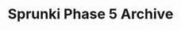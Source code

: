 ---
slug: sprunki-phase-5-archive-2005
title: Sprunki Phase 5 Archive
description: "Sprunki Phase 5 Archive is an exciting online game. Play for free directly in your browser!"
icon: /images/popular_mods/Sprunki Phase 5 Archive.png
url: https://wowtbc.net/sprunkin/phase5-archive/index.html
previewImage: /images/popular_mods/Sprunki Phase 5 Archive.png
type: popular mods

# SEO配置
seo:
  title: "Sprunki Phase 5 Archive - Play Free Online Game | Fun Browser Games"
  description: "Sprunki Phase 5 Archive - Play this fun online game for free in your browser. No download required!"
  ogImage: "/images/popular_mods/Sprunki Phase 5 Archive.png"
  keywords: "sprunki-phase-5-archive-2005, online game, browser game, free game, popular mods game, play online"

videoUrls:
  - https://www.youtube.com/embed/example1
  - https://www.youtube.com/embed/example2

whyPlay:
  title: "Why Play Sprunki Phase 5 Archive?"
  items:
    - "Immersive Gameplay: Sprunki Phase 5 Archive offers an engaging and immersive gaming experience that will keep you entertained for hours"
    - "Challenging Levels: Test your skills with increasingly difficult challenges and obstacles"
    - "Beautiful Graphics: Enjoy stunning visuals and smooth animations that bring the game world to life"
    - "Regular Updates: New content and features are added regularly to keep the game fresh and exciting"
    - "Free to Play: Experience all the fun without spending a penny"
    - "Community Features: Connect with other players, share strategies, and compete for high scores"
    - "Cross-Platform: Play on any device with a web browser, no downloads required"

features:
  title: "Key Features of Sprunki Phase 5 Archive"
  image: "/images/popular_mods/Sprunki Phase 5 Archive.png"
  items:
    - "Intuitive Controls: Easy to learn controls make Sprunki Phase 5 Archive accessible for players of all skill levels"
    - "Multiple Game Modes: Enjoy various gameplay options that provide different challenges and experiences"
    - "Character Customization: Personalize your gaming experience with unique characters and items"
    - "Achievement System: Complete special tasks to earn rewards and recognition"
    - "Leaderboards: Compete with players worldwide and see who can achieve the highest scores"

characteristics:
  title: "Game Characteristics"
  image: "/images/popular_mods/Sprunki Phase 5 Archive.png"
  items:
    - "Genre: Popular mods game with elements of strategy and skill"
    - "Difficulty: Suitable for both casual gamers and those seeking a challenge"
    - "Play Time: Quick sessions or extended gameplay, depending on your preference"
    - "Art Style: Vibrant and engaging visuals that enhance the gaming experience"
    - "Sound Design: Immersive audio that complements the gameplay perfectly"

info: "Sprunki Phase 5 Archive is an exciting online game that offers players a unique and engaging gaming experience. With its intuitive controls, stunning visuals, and challenging gameplay, Sprunki Phase 5 Archive provides hours of entertainment for players of all ages and skill levels. Whether you're looking for a quick gaming session during a break or an extended play session, Sprunki Phase 5 Archive delivers an immersive experience that will keep you coming back for more. The game features multiple levels of increasing difficulty, ensuring that players are constantly challenged as they progress. With regular updates adding new content and features, Sprunki Phase 5 Archive remains fresh and exciting, providing endless entertainment options for its growing community of players."

howToPlayIntro: "Welcome to Sprunki Phase 5 Archive! This guide will walk you through the basics and help you master the game. Whether you're a beginner or looking to improve your skills, these tips and instructions will enhance your gaming experience."

howToPlaySteps:
  - title: "Getting Started"
    description: "Begin your Sprunki Phase 5 Archive adventure by familiarizing yourself with the controls. Use your keyboard or mouse to navigate through the game interface. The tutorial will guide you through the basic mechanics and help you understand the objectives."
  - title: "Understanding the Objectives"
    description: "In Sprunki Phase 5 Archive, your main goal is to progress through levels by completing specific objectives. Each level presents unique challenges that require different strategies and approaches."
  - title: "Mastering the Controls"
    description: "Practice using the controls to improve your precision and reaction time. Sprunki Phase 5 Archive requires quick reflexes and strategic thinking to overcome obstacles and defeat opponents."
  - title: "Utilizing Power-ups"
    description: "Collect power-ups throughout the game to enhance your abilities and overcome difficult challenges. Each power-up offers unique advantages that can be crucial for success."
  - title: "Developing Strategies"
    description: "As you progress in Sprunki Phase 5 Archive, develop effective strategies for different scenarios. Analyze patterns, anticipate challenges, and adapt your approach to maximize your performance."

faq:
  title: "Frequently Asked Questions about Sprunki Phase 5 Archive"
  items:
    - question: "Is Sprunki Phase 5 Archive free to play?"
      answer: "Yes, Sprunki Phase 5 Archive is completely free to play directly in your web browser. No downloads or purchases are required to enjoy the full game experience."
    - question: "Can I play Sprunki Phase 5 Archive on mobile devices?"
      answer: "Yes, Sprunki Phase 5 Archive is optimized for both desktop and mobile play. You can enjoy the game on any device with a web browser and internet connection."
    - question: "Are there any in-game purchases?"
      answer: "While Sprunki Phase 5 Archive is free to play, there may be optional in-game purchases available for cosmetic items or additional features that don't affect core gameplay."
    - question: "How often is Sprunki Phase 5 Archive updated?"
      answer: "The developers regularly update Sprunki Phase 5 Archive with new content, features, and improvements based on player feedback and game performance."
    - question: "Can I play Sprunki Phase 5 Archive offline?"
      answer: "Currently, Sprunki Phase 5 Archive requires an internet connection to play as it's a browser-based online game."
    - question: "Is Sprunki Phase 5 Archive suitable for children?"
      answer: "Yes, Sprunki Phase 5 Archive is designed to be family-friendly and suitable for players of all ages."
    - question: "How do I report bugs or issues?"
      answer: "If you encounter any problems while playing Sprunki Phase 5 Archive, you can report them through the game's support page or contact the developers directly through their website."
    - question: "Still Have Questions?"
      answer: "If you have additional questions about Sprunki Phase 5 Archive that aren't covered in this FAQ, please visit our support center or contact our customer service team for assistance."
---